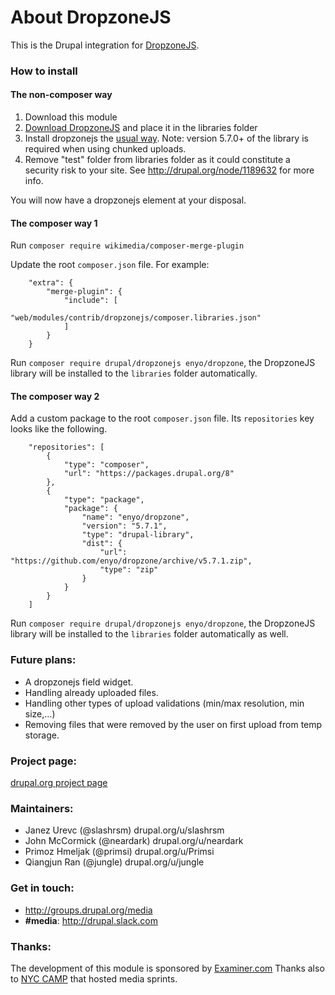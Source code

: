 # About DropzoneJS

This is the Drupal integration for [DropzoneJS](http://www.dropzonejs.com/).

### How to install

#### The non-composer way

1. Download this module
2. [Download DropzoneJS](https://github.com/enyo/dropzone) and place it in the
   libraries folder
3. Install dropzonejs the [usual way](https://www.drupal.org/docs/extending-drupal/installing-drupal-modules).
   Note: version 5.7.0+ of the library is required when using chunked uploads.
4. Remove "test" folder from libraries folder as it could constitute a
   security risk to your site. See http://drupal.org/node/1189632 for more info.

You will now have a dropzonejs element at your disposal.

#### The composer way 1

Run `composer require wikimedia/composer-merge-plugin`

Update the root `composer.json` file. For example:

```
    "extra": {
        "merge-plugin": {
            "include": [
                "web/modules/contrib/dropzonejs/composer.libraries.json"
            ]
        }
    }
```

Run `composer require drupal/dropzonejs enyo/dropzone`, the DropzoneJS library will be
installed to the `libraries` folder automatically.

#### The composer way 2

Add a custom package to the root `composer.json` file. Its `repositories` key
looks like the following.

```
    "repositories": [
        {
            "type": "composer",
            "url": "https://packages.drupal.org/8"
        },
        {
            "type": "package",
            "package": {
                "name": "enyo/dropzone",
                "version": "5.7.1",
                "type": "drupal-library",
                "dist": {
                    "url": "https://github.com/enyo/dropzone/archive/v5.7.1.zip",
                    "type": "zip"
                }
            }
        }
    ]
```

Run `composer require drupal/dropzonejs enyo/dropzone`, the DropzoneJS library
will be installed to the `libraries` folder automatically as well.

### Future plans:
- A dropzonejs field widget.
- Handling already uploaded files.
- Handling other types of upload validations (min/max resolution, min size,...)
- Removing files that were removed by the user on first upload from temp storage.

### Project page:
[drupal.org project page](https://www.drupal.org/project/dropzonejs)

### Maintainers:
+ Janez Urevc (@slashrsm) drupal.org/u/slashrsm
+ John McCormick (@neardark) drupal.org/u/neardark
+ Primoz Hmeljak (@primsi) drupal.org/u/Primsi
+ Qiangjun Ran (@jungle) drupal.org/u/jungle

### Get in touch:
 - http://groups.drupal.org/media
 - **#media**: http://drupal.slack.com

### Thanks:
 The development of this module is sponsored by [Examiner.com](http://www.examiner.com)
 Thanks also to [NYC CAMP](http://nyccamp.org/) that hosted media sprints.
